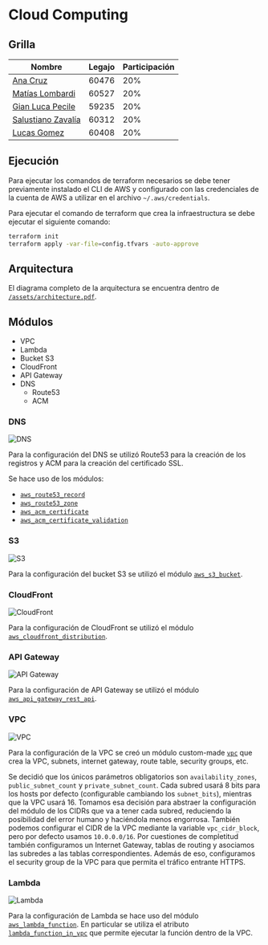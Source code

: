 # Cloud Computing

## Grilla

| Nombre | Legajo | Participación |
| ------ | ------ | ------------- |
| [Ana Cruz](https://github.com/anitacruz) | 60476 | 20% |
| [Matías Lombardi](https://github.com/matiaslombardi) | 60527 | 20% |
| [Gian Luca Pecile](https://github.com/glpecile) | 59235 | 20% |
| [Salustiano Zavalía](https://github.com/szavalia) | 60312 | 20% |
| [Lucas Gomez](https://github.com/lusegomez) | 60408 | 20% |

## Ejecución

Para ejecutar los comandos de terraform necesarios se debe tener previamente instalado el CLI de AWS y configurado con las credenciales de la cuenta de AWS a utilizar en el archivo `~/.aws/credentials`.

Para ejecutar el comando de terraform que crea la infraestructura se debe ejecutar el siguiente comando:

```bash
terraform init
terraform apply -var-file=config.tfvars -auto-approve 
```

## Arquitectura

El diagrama completo de la arquitectura se encuentra dentro de [`/assets/architecture.pdf`](/assets/architecture.pdf).

## Módulos

- VPC
- Lambda
- Bucket S3
- CloudFront
- API Gateway
- DNS
  - Route53
  - ACM

### DNS

![DNS](/assets/dns.png)

Para la configuración del DNS se utilizó Route53 para la creación de los registros y ACM para la creación del certificado SSL.

Se hace uso de los módulos:

- [`aws_route53_record`](https://registry.terraform.io/providers/hashicorp/aws/latest/docs/resources/route53_record.html)
- [`aws_route53_zone`](https://registry.terraform.io/providers/hashicorp/aws/latest/docs/resources/route53_zone)
- [`aws_acm_certificate`](https://registry.terraform.io/providers/hashicorp/aws/latest/docs/resources/acm_certificate)
- [`aws_acm_certificate_validation`](https://registry.terraform.io/providers/hashicorp/aws/latest/docs/resources/acm_certificate_validation)

### S3

![S3](/assets/s3.png)

Para la configuración del bucket S3 se utilizó el módulo [`aws_s3_bucket`](https://registry.terraform.io/providers/hashicorp/aws/latest/docs/resources/s3_bucket).

### CloudFront

![CloudFront](/assets/cdn.png)

Para la configuración de CloudFront se utilizó el módulo [`aws_cloudfront_distribution`](https://registry.terraform.io/providers/hashicorp/aws/latest/docs/resources/cloudfront_distribution).

### API Gateway

![API Gateway](/assets/lambda.png)

Para la configuración de API Gateway se utilizó el módulo [`aws_api_gateway_rest_api`](https://registry.terraform.io/providers/hashicorp/aws/latest/docs/resources/api_gateway_rest_api).

### VPC

![VPC](/assets/vpc.png)

Para la configuración de la VPC se creó un módulo custom-made [`vpc`](/modules/vpc) que crea la VPC, subnets, internet gateway, route table, security groups, etc.

Se decidió que los únicos parámetros obligatorios son `availability_zones`, `public_subnet_count` y `private_subnet_count`. Cada subred usará 8 bits para los hosts por defecto (configurable cambiando los `subnet_bits`), mientras que la VPC usará 16. Tomamos esa decisión para abstraer la configuración del módulo de los CIDRs que va a tener cada subred, reduciendo la posibilidad del error humano y haciéndola menos engorrosa. También podemos configurar el CIDR de la VPC mediante la variable `vpc_cidr_block`, pero por defecto usamos `10.0.0.0/16`.
Por cuestiones de completitud también configuramos un Internet Gateway, tablas de routing y asociamos las subredes a las tablas correspondientes. Además de eso, configuramos el security group de la VPC para que permita el tráfico entrante HTTPS.

### Lambda

![Lambda](/assets/lambda.png)

Para la configuración de Lambda se hace uso del módulo [`aws_lambda_function`](https://registry.terraform.io/providers/hashicorp/aws/latest/docs/resources/lambda_function). En particular se utiliza el atributo [`lambda_function_in_vpc`](https://registry.terraform.io/modules/terraform-aws-modules/lambda/aws/latest#lambda-function-in-vpc) que permite ejecutar la función dentro de la VPC.

